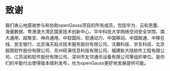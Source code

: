 # 致谢

我们衷心地感谢参与和协助openGauss项目的所有成员，包括华为、云和恩墨、海量数据、粤港澳大湾区国家技术创新中心、华中科技大学网络空间安全学院、南大通用、超聚变、神舟通用、中软国际、软通动力、中国移动、中国联通、中移在线、民生银行、北京海天起点技术服务股份有限公司、沃趣科技、京东科技、北京超图软件股份有限公司、苏州旺满信息科技有限公司、福建新大陆软件工程有限公司、江苏润和软件股份有限公司、深圳市友邻通讯设备有限公司等组织单位。是你们的辛勤付出使得版本顺利发布，也为openGauss更好地发展提供可能。

